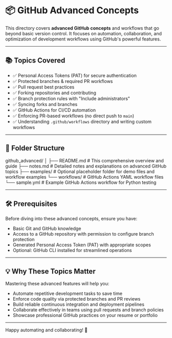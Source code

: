 # 📦 GitHub Advanced Concepts

This directory covers **advanced GitHub concepts** and workflows that go beyond basic version control. It focuses on automation, collaboration, and optimization of development workflows using GitHub's powerful features.

---

## 📚 Topics Covered

- ✅ Personal Access Tokens (PAT) for secure authentication
- ✅ Protected branches & required PR workflows
- ✅ Pull request best practices
- ✅ Forking repositories and contributing
- ✅ Branch protection rules with "Include administrators"
- ✅ Syncing forks and branches
- ✅ GitHub Actions for CI/CD automation
- ✅ Enforcing PR-based workflows (no direct push to `main`)
- ✅ Understanding `.github/workflows` directory and writing custom workflows

---

## 📂 Folder Structure

github_advanced/
│
├── README.md # This comprehensive overview and guide
├── notes.md # Detailed notes and explanations on advanced GitHub topics
├── examples/ # Optional placeholder folder for demo files and workflow examples
└── workflows/ # GitHub Actions YAML workflow files
└── sample.yml # Example GitHub Actions workflow for Python testing


---

## 🛠 Prerequisites

Before diving into these advanced concepts, ensure you have:

- Basic Git and GitHub knowledge  
- Access to a GitHub repository with permission to configure branch protection  
- Generated Personal Access Token (PAT) with appropriate scopes  
- Optional: GitHub CLI installed for streamlined operations  

---

## 💡 Why These Topics Matter

Mastering these advanced features will help you:

- Automate repetitive development tasks to save time  
- Enforce code quality via protected branches and PR reviews  
- Build reliable continuous integration and deployment pipelines  
- Collaborate effectively in teams using pull requests and branch policies  
- Showcase professional GitHub practices on your resume or portfolio  

---

Happy automating and collaborating! 🚀
